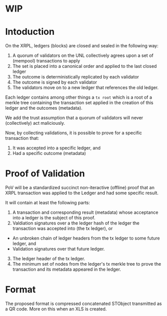 # WIP
# Intoduction
On the XRPL, ledgers (blocks) are closed and sealed in the following way:
1. A quorum of validators on the UNL collectively agrees upon a set of (mempool) transactions to apply
2. The set is placed into a canonical order and applied to the last closed ledger
3. The outcome is deterministically replicated by each validator
4. The outcome is signed by each validator
5. The validators move on to a new ledger that references the old ledger.

Each ledger contains among other things a `tx root` which is a root of a merkle tree containing the transaction set applied in the creation of this ledger and the outcomes (metadata).

We add the trust assumption that a quorum of validators will never (collectively) act maliciously.

Now, by collecting validations, it is possible to prove for a specific transaction that:
1. It was accepted into a specific ledger, and
2. Had a specific outcome (metadata)

# Proof of Validation
PoV will be a standardized succinct non-iteractive (offline) proof that an XRPL transaction was applied to the Ledger and had some specific result.

It will contain at least the following parts:
1. A transaction and corresponding result (metadata) whose acceptance into a ledger is the subject of this proof.
2. Valdiation signatures over a the ledger hash of the ledger the transaction was accepted into (the tx ledger), or
- An unbroken chain of ledger headers from the tx ledger to some future ledger, and
- Validation signatures over that future ledger.
3. The ledger header of the tx ledger.
4. The minimum set of nodes from the ledger's tx merkle tree to prove the transaction and its metadata appeared in the ledger.

# Format
The proposed format is compressed concatenated STObject transmitted as a QR code. More on this when an XLS is created.
